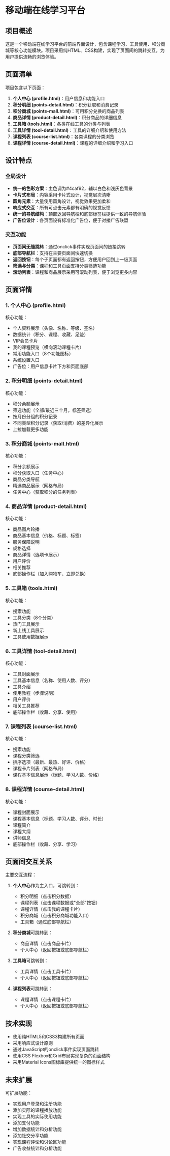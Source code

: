 # 移动端在线学习平台

## 项目概述

这是一个移动端在线学习平台的前端界面设计，包含课程学习、工具使用、积分商城等核心功能模块。项目采用纯HTML、CSS构建，实现了页面间的跳转交互，为用户提供流畅的浏览体验。

## 页面清单

项目包含以下页面：

1. **个人中心 (profile.html)**：用户信息和功能入口
2. **积分明细 (points-detail.html)**：积分获取和消费记录
3. **积分商城 (points-mall.html)**：可用积分兑换的商品列表
4. **商品详情 (product-detail.html)**：积分商品的详细信息
5. **工具箱 (tools.html)**：各类在线工具的分类与列表
6. **工具详情 (tool-detail.html)**：工具的详细介绍和使用方法
7. **课程列表 (course-list.html)**：各类课程的分类浏览
8. **课程详情 (course-detail.html)**：课程的详细介绍和学习入口

## 设计特点

### 全局设计

- **统一的色彩方案**：主色调为#4caf92，辅以白色和浅灰色背景
- **卡片式布局**：内容采用卡片式设计，视觉层次清晰
- **圆角元素**：大量使用圆角设计，视觉效果更加柔和
- **响应式交互**：所有可点击元素都有明确的视觉反馈
- **统一的导航结构**：顶部返回导航栏和底部标签栏提供一致的导航体验
- **广告位设计**：各页面设有标准化广告位，便于对接广告联盟

### 交互功能

- **页面间无缝跳转**：通过onclick事件实现页面间的链接跳转
- **底部导航栏**：支持在主要页面间快速切换
- **返回按钮**：每个子页面都有返回按钮，方便用户回到上一级页面
- **筛选与分类**：课程和工具页面支持分类筛选功能
- **滚动列表**：课程和商品展示采用可滚动列表，便于浏览更多内容

## 页面详情

### 1. 个人中心 (profile.html)

核心功能：
- 个人资料展示（头像、名称、等级、签名）
- 数据统计（积分、课程、收藏、足迹）
- VIP会员卡片
- 我的课程预览（横向滚动课程卡片）
- 常用功能入口（8个功能图标）
- 系统设置入口
- 广告位：用户信息卡片下方和页面底部

### 2. 积分明细 (points-detail.html)

核心功能：
- 积分余额展示
- 筛选功能（全部/最近三个月，标签筛选）
- 按月份分组的积分记录
- 不同类型积分记录（获取/消费）的差异化展示
- 上拉加载更多功能

### 3. 积分商城 (points-mall.html)

核心功能：
- 积分余额展示
- 积分获取入口（任务中心）
- 商品分类导航
- 精选商品展示（网格布局）
- 任务中心（获取积分的任务列表）

### 4. 商品详情 (product-detail.html)

核心功能：
- 商品图片轮播
- 商品基本信息（价格、标题、标签）
- 服务保障说明
- 规格选择
- 商品详情（选项卡展示）
- 用户评价
- 相关推荐
- 底部操作栏（加入购物车、立即兑换）

### 5. 工具箱 (tools.html)

核心功能：
- 搜索功能
- 工具分类（8个分类）
- 热门工具展示
- 新上线工具展示
- 工具使用数据展示

### 6. 工具详情 (tool-detail.html)

核心功能：
- 工具封面展示
- 工具基本信息（名称、使用人数、评分）
- 工具介绍
- 使用教程（步骤说明）
- 用户评价
- 相关工具推荐
- 底部操作栏（收藏、分享、使用）

### 7. 课程列表 (course-list.html)

核心功能：
- 搜索功能
- 课程分类筛选
- 排序选项（最新、最热、好评、价格）
- 课程卡片列表（网格布局）
- 课程基本信息展示（标题、学习人数、价格）

### 8. 课程详情 (course-detail.html)

核心功能：
- 课程封面展示
- 课程基本信息（标题、学习人数、评分、时长）
- 课程简介
- 课程大纲
- 讲师信息
- 底部操作栏（收藏、分享、学习）

## 页面间交互关系

主要交互流程：

1. **个人中心**作为主入口，可跳转到：
   - 积分明细（点击积分数据）
   - 课程列表（点击课程数据或"全部"按钮）
   - 课程详情（点击我的课程卡片）
   - 积分商城（点击积分商城功能入口）
   - 工具箱（通过底部导航栏）

2. **积分商城**可跳转到：
   - 商品详情（点击商品卡片）
   - 个人中心（返回按钮或底部导航栏）

3. **工具箱**可跳转到：
   - 工具详情（点击工具卡片）
   - 个人中心（返回按钮或底部导航栏）

4. **课程列表**可跳转到：
   - 课程详情（点击课程卡片）
   - 个人中心（返回按钮或底部导航栏）

## 技术实现

- 使用纯HTML5和CSS3构建所有页面
- 采用响应式设计原则
- 通过JavaScript的onclick事件实现页面跳转
- 使用CSS Flexbox和Grid布局实现复杂的页面结构
- 采用Material Icons图标库提供统一的图标样式

## 未来扩展

可扩展功能：
- 实现用户登录和注册功能
- 添加实际的课程播放功能
- 实现工具的实际使用功能
- 添加支付功能
- 增加数据统计和分析功能
- 添加社交分享功能
- 实现课程评论和讨论区功能
- 广告收益统计和分析功能 